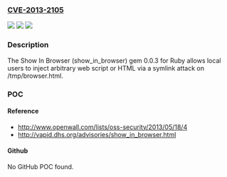 ### [CVE-2013-2105](https://cve.mitre.org/cgi-bin/cvename.cgi?name=CVE-2013-2105)
![](https://img.shields.io/static/v1?label=Product&message=n%2Fa&color=blue)
![](https://img.shields.io/static/v1?label=Version&message=n%2Fa&color=blue)
![](https://img.shields.io/static/v1?label=Vulnerability&message=n%2Fa&color=brighgreen)

### Description

The Show In Browser (show_in_browser) gem 0.0.3 for Ruby allows local users to inject arbitrary web script or HTML via a symlink attack on /tmp/browser.html.

### POC

#### Reference
- http://www.openwall.com/lists/oss-security/2013/05/18/4
- http://vapid.dhs.org/advisories/show_in_browser.html

#### Github
No GitHub POC found.

